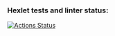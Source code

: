 ### Hexlet tests and linter status:
[![Actions Status](https://github.com/sanykos/frontend-project-lvl1/workflows/hexlet-check/badge.svg)](https://github.com/sanykos/frontend-project-lvl1/actions)